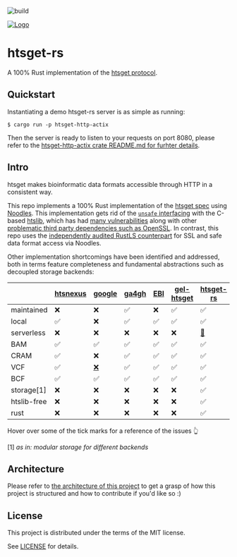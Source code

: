 ![build](https://github.com/umccr/htsget-rs/actions/workflows/action.yml/badge.svg)

[![Logo](https://www.ga4gh.org/wp-content/themes/ga4gh-theme/gfx/GA-logo-horizontal-tag-RGB.svg)](https://ga4gh.org)

# htsget-rs

A 100% Rust implementation of the [htsget protocol][htsget-spec].

## Quickstart

Instantiating a demo htsget-rs server is as simple as running:

```
$ cargo run -p htsget-http-actix
```

Then the server is ready to listen to your requests on port 8080, please refer to the [htsget-http-actix crate README.md for furhter details][htsget-http-actix-readme].

## Intro

htsget makes bioinformatic data formats accessible through HTTP in a consistent way.

This repo implements a 100% Rust implementation of the [htsget spec][htsget-spec] using [Noodles][noodles]. This implementation gets rid of the [`unsafe` interfacing][rust-htslib] with the C-based [htslib](https://github.com/samtools/htslib), which has had [many vulnerabilities](https://github.com/samtools/htslib/pulls?q=oss-fuzz) along with other [problematic third party dependencies such as OpenSSL](https://www.openssl.org/news/vulnerabilities.html). In contrast, this repo uses the [independently audited RustLS counterpart](http://jbp.io/2020/06/14/rustls-audit.html) for SSL and safe data format access via Noodles.

Other implementation shortcomings have been identified and addressed, both in terms feature completeness and fundamental abstractions such as decoupled storage backends:

|          	| [htsnexus][dnanexus] 	| [google][google-htsget] | [ga4gh][ga4gh-ref] | [EBI][ebi-htsget] | [gel-htsget][gel-htsget] | [htsget-rs][htsget-rs]
|---	    	  |---      | ---                |  ---	 |  ---	  | --- |	---    |
| maintained      | ❌      | ❌ 	                | ✅    |  ❌    | ✅  |  ✅  |
| local           | ✅      | ❌ 	                | ✅	   |  ✅	   | ✅ |   ✅  |
| serverless      | ❌      | ❌	                | ❌    |  ❌    | ❌ |   [🚧 ][aws-fixing] |
| BAM             | ✅      | ✅ 	                | ✅    |  ✅    | ✅ |   ✅  |
| CRAM            | ✅	   | ❌ 	                | ✅    |  ✅    | ✅ |   ✅  |
| VCF             | ✅	   | [❌][google-novcf]  | ✅    |  ✅    | ✅ |   ✅  |
| BCF             | ✅	   | ✅  	            | ✅    |  ✅    | ✅ |   ✅  |
| storage[1]      | ❌      | ❌  	            | ❌    |  ❌    | ❌ |   ✅  |
| htslib-free     | ❌      | ❌                  | ❌    |  ❌    | ❌ |   ✅  |
| rust            | ❌      | ❌                  | ❌    |  ❌    | ❌ |   ✅  |

Hover over some of the tick marks for a reference of the issues 👆

[1] *as in: modular storage for different backends*

[ebi-htsget]: https://github.com/andrewyatz/basic-htsget
[gel-htsget]: https://gitlab.com/genomicsengland/htsget/gel-htsget
[htsget-rs]: https://github.com/umccr/htsget-rs
[dnanexus]: https://github.com/dnanexus-rnd/htsnexus
[google-htsget]: https://github.com/googlegenomics/htsget
[google-novcf]: https://github.com/googlegenomics/htsget/issues/34
[ga4gh-ref]: https://github.com/ga4gh/htsget-refserver
[aws-fixing]: https://github.com/umccr/htsget-rs/issues/47

## Architecture

Please refer to [the architecture of this project](ARCHITECTURE.md) to get a grasp of how this project is structured and how to contribute if you'd like so :)

## License

This project is distributed under the terms of the MIT license.

See [LICENSE](LICENSE) for details.

[htsget-spec]: https://samtools.github.io/hts-specs/htsget.html
[noodles]: https://github.com/zaeleus/noodles
[rust-htslib]: https://github.com/rust-bio/rust-htslib
[htsget-http-actix-readme]: https://github.com/umccr/htsget-rs/blob/main/htsget-http-actix/README.md
